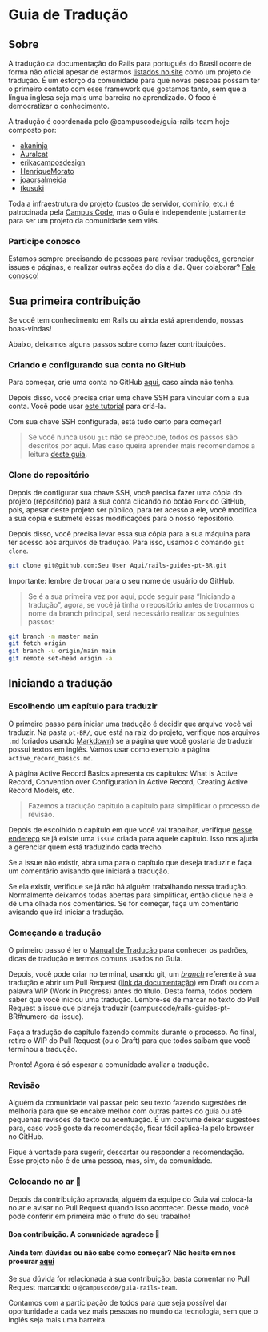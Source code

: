 # Guia de Tradução

## Sobre

A tradução da documentação do Rails para português do Brasil ocorre de forma não oficial apesar de estarmos [listados no site](https://guides.rubyonrails.org/contributing_to_ruby_on_rails.html#translating-rails-guides) como um projeto de tradução. É um esforço da comunidade para que novas pessoas possam ter o primeiro contato com esse framework que gostamos tanto, sem que a língua inglesa seja mais uma barreira no aprendizado. O foco é democratizar o conhecimento.

A tradução é coordenada pelo @campuscode/guia-rails-team hoje composto por:

- [akaninja](https://github.com/akaninja)
- [Auralcat](https://github.com/Auralcat)
- [erikacamposdesign](https://github.com/erikacamposdesign)
- [HenriqueMorato](https://github.com/HenriqueMorato)
- [joaorsalmeida](https://github.com/joaorsalmeida)
- [tkusuki](https://github.com/tkusuki)

Toda a infraestrutura do projeto (custos de servidor, domínio, etc.) é patrocinada pela [Campus Code](https://www.campuscode.com.br/), mas o Guia é independente justamente para ser um projeto da comunidade sem viés.

### Participe conosco

Estamos sempre precisando de pessoas para revisar traduções, gerenciar issues e páginas, e realizar outras ações do dia a dia. Quer colaborar? [Fale conosco!](https://github.com/campuscode/rails-guides-pt-BR/discussions)

## Sua primeira contribuição

Se você tem conhecimento em Rails ou ainda está aprendendo, nossas boas-vindas!

Abaixo, deixamos alguns passos sobre como fazer contribuições.

### Criando e configurando sua conta no GitHub

Para começar, crie uma conta no GitHub [aqui](https://github.com/signup), caso ainda não tenha.

Depois disso, você precisa criar uma chave SSH para vincular com a sua conta. Você pode usar [este tutorial](https://docs.github.com/pt/github/authenticating-to-github/connecting-to-github-with-ssh/generating-a-new-ssh-key-and-adding-it-to-the-ssh-agent) para criá-la.

Com sua chave SSH configurada, está tudo certo para começar!

> Se você nunca usou `git` não se preocupe, todos os passos são descritos por aqui. Mas caso queira aprender mais recomendamos a leitura [deste guia](https://git-scm.com/book/pt-br/v2).

### Clone do repositório

Depois de configurar sua chave SSH, você precisa fazer uma cópia do projeto (repositório) para a sua conta clicando no botão `Fork` do GitHub, pois, apesar deste projeto ser público, para ter acesso a ele, você modifica a sua cópia e submete essas modificações para o nosso repositório.

Depois disso, você precisa levar essa sua cópia para a sua máquina para ter acesso aos arquivos de tradução. Para isso, usamos o comando `git clone`.

```bash
git clone git@github.com:Seu User Aqui/rails-guides-pt-BR.git
```
Importante: lembre de trocar para o seu nome de usuário do GitHub.

> Se é a sua primeira vez por aqui, pode seguir para “Iniciando a tradução”, agora, se você já tinha o repositório antes de trocarmos o nome da branch principal, será necessário realizar os seguintes passos:

```bash
git branch -m master main
git fetch origin
git branch -u origin/main main
git remote set-head origin -a
```

## Iniciando a tradução

### Escolhendo um capítulo para traduzir

O primeiro passo para iniciar uma tradução é decidir que arquivo você vai traduzir. Na pasta `pt-BR/`, que está na raiz do projeto, verifique nos arquivos `.md` (criados usando [Markdown](https://docs.github.com/pt/github/writing-on-github/getting-started-with-writing-and-formatting-on-github/about-writing-and-formatting-on-github)) se a página que você gostaria de traduzir possui textos em inglês. Vamos usar como exemplo a página `active_record_basics.md`.

A página Active Record Basics apresenta os capítulos: What is Active Record, Convention over Configuration in Active Record, Creating Active Record Models, etc.

> Fazemos a tradução capitulo a capitulo para simplificar o processo de revisão.

Depois de escolhido o capítulo em que você vai trabalhar, verifique [nesse endereço](https://github.com/campuscode/rails-guides-pt-BR/issues) se já existe uma `issue` criada para aquele capítulo. Isso nos ajuda a gerenciar quem está traduzindo cada trecho. 

Se a issue não existir, abra uma para o capítulo que deseja traduzir e faça um comentário avisando que iniciará a tradução.

Se ela existir, verifique se já não há alguém trabalhando nessa tradução. Normalmente deixamos todas abertas para simplificar, então clique nela e dê uma olhada nos comentários. Se for começar, faça um comentário avisando que irá iniciar a tradução.

### Começando a tradução

O primeiro passo é ler o [Manual de Tradução](https://github.com/campuscode/rails-guides-pt-BR/blob/main/TRANSLATION_MANUAL.md) para conhecer os padrões, dicas de tradução e termos comuns usados no Guia.

Depois, você pode criar no terminal, usando git, um [*branch*](https://git-scm.com/book/pt-br/v2/Branches-no-Git-Branches-em-poucas-palavras) referente à sua tradução e abrir um Pull Request ([link da documentação](https://docs.github.com/pt/pull-requests/collaborating-with-pull-requests/proposing-changes-to-your-work-with-pull-requests/creating-a-pull-request-from-a-fork)) em Draft ou com a palavra WIP (Work in Progress) antes do título. Desta forma, todos podem saber que você iniciou uma tradução. Lembre-se de marcar no texto do Pull Request a issue que planeja traduzir (campuscode/rails-guides-pt-BR#numero-da-issue).

Faça a tradução do capítulo fazendo commits durante o processo. Ao final, retire o WIP do Pull Request (ou o Draft) para que todos saibam que você terminou a tradução.

Pronto! Agora é só esperar a comunidade avaliar a tradução.

### Revisão

Alguém da comunidade vai passar pelo seu texto fazendo sugestões de melhoria para que se encaixe melhor com outras partes do guia ou até pequenas revisões de texto ou acentuação. É um costume deixar sugestões para, caso você goste da recomendação, ficar fácil aplicá-la pelo browser no GitHub.

Fique à vontade para sugerir, descartar ou responder a recomendação. Esse projeto não é de uma pessoa, mas, sim, da comunidade.

### Colocando no ar :rocket:

Depois da contribuição aprovada, alguém da equipe do Guia vai colocá-la no ar e avisar no Pull Request quando isso acontecer. Desse modo, você pode conferir em primeira mão o fruto do seu trabalho!

#### Boa contribuição. A comunidade agradece :clap:

#### Ainda tem dúvidas ou não sabe como começar? Não hesite em nos procurar [aqui](https://github.com/campuscode/rails-guides-pt-BR/discussions)

Se sua dúvida for relacionada à sua contribuição, basta comentar no Pull Request marcando o `@campuscode/guia-rails-team`.

Contamos com a participação de todos para que seja possível dar oportunidade a cada vez mais pessoas no mundo da tecnologia, sem que o inglês seja mais uma barreira.
